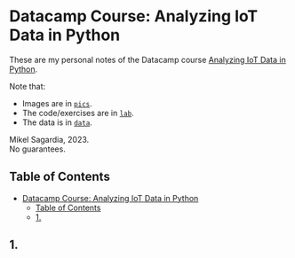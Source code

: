 # Datacamp Course: Analyzing IoT Data in Python

These are my personal notes of the Datacamp course [Analyzing IoT Data in Python](https://app.datacamp.com/learn/courses/analyzing-iot-data-in-python).

Note that:

- Images are in [`pics`](pics).
- The code/exercises are in [`lab`](lab).
- The data is in [`data`](data).

Mikel Sagardia, 2023.  
No guarantees.

## Table of Contents

- [Datacamp Course: Analyzing IoT Data in Python](#datacamp-course-analyzing-iot-data-in-python)
  - [Table of Contents](#table-of-contents)
  - [1.](#1)


## 1. 